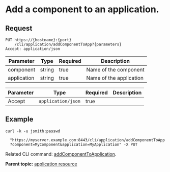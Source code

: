 # Add a component to an application.

## Request

```
PUT https://{hostname}:{port}
    /cli/application/addComponentToApp?{parameters}
Accept: application/json

```

|Parameter|Type|Required|Description|
|---------|----|--------|-----------|
|component|string|true|Name of the component|
|application|string|true|Name of the application|

|Parameter|Type|Required|Description|
|---------|----|--------|-----------|
|Accept|`application/json`|true| |

## Example

```
curl -k -u jsmith:passwd 
   
  "https://myserver.example.com:8443/cli/application/addComponentToApp
  ?component=MyComponent&application=MyApplication" -X PUT
```

Related CLI command: [addComponentToApplication](udclient_addcomponenttoapplication.md).

**Parent topic:** [application resource](../../com.udeploy.api.doc/topics/rest_cli_application.md)

